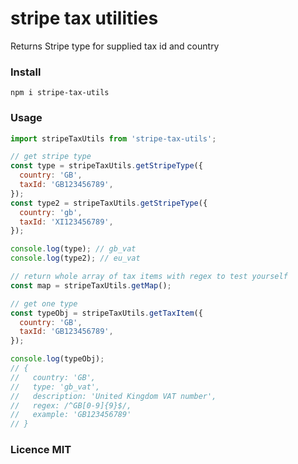 # stripe tax utilities

Returns Stripe type for supplied tax id and country

### Install

```
npm i stripe-tax-utils
```

### Usage

```js
import stripeTaxUtils from 'stripe-tax-utils';

// get stripe type
const type = stripeTaxUtils.getStripeType({
  country: 'GB',
  taxId: 'GB123456789',
});
const type2 = stripeTaxUtils.getStripeType({
  country: 'gb',
  taxId: 'XI123456789',
});

console.log(type); // gb_vat
console.log(type2); // eu_vat

// return whole array of tax items with regex to test yourself
const map = stripeTaxUtils.getMap();

// get one type
const typeObj = stripeTaxUtils.getTaxItem({
  country: 'GB',
  taxId: 'GB123456789',
});

console.log(typeObj);
// {
//   country: 'GB',
//   type: 'gb_vat',
//   description: 'United Kingdom VAT number',
//   regex: /^GB[0-9]{9}$/,
//   example: 'GB123456789'
// }
```

### Licence MIT
